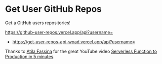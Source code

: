 # Get User GitHub Repos

Get a GitHub users repositories!

https://github-user-repos.vercel.app/api?username=<username>
  
- https://get-user-repos-api-woad.vercel.app/api?username=<username>


Thanks to [Atila Fassina] for the great YouTube video [Serverless
Function to Production in 5 minutes]

<!-- Links -->

[atila fassina]: https://github.com/atilafassina
[serverless function to production in 5 minutes]:
  https://www.youtube.com/watch?v=HKH3KOBIXdk
